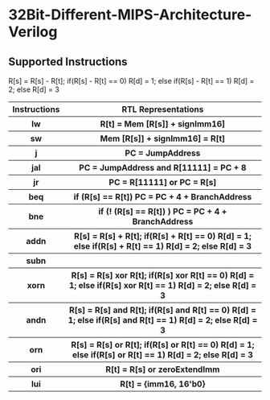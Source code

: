 # 32Bit-Different-MIPS-Architecture-Verilog


<h2>Supported Instructions</h2>

<table style="width:100%">
  <tr>
    <th>Instructions</th>
    <th>RTL Representations</th>
   </tr>
  
  <tr>
    <th>lw</th>
    <th>R[t] = Mem [R[s]] + signImm16]</th>
   </tr>
  
   <tr>
    <th>sw</th>
    <th>Mem [R[s]] + signImm16] = R[t]</th>
   </tr>
  
   <tr>
    <th>j</th>
    <th>PC = JumpAddress</th>
   </tr>

   <tr>
    <th>jal</th>
    <th>PC = JumpAddress and R[11111] = PC + 8</th>
   </tr>
  
   <tr>
    <th>jr</th>
    <th>PC = R[11111] or PC = R[s]</th>
   </tr>
  
   <tr>
    <th>beq</th>
    <th>if (R[s] == R[t]) PC = PC + 4 + BranchAddress</th>
   </tr>
  
   <tr>
    <th>bne</th>
    <th>if (! (R[s] == R[t]) ) PC = PC + 4 + BranchAddress</th>
   </tr>
  
   <tr>
    <th>addn</th>
    <th>
         R[s] = R[s] + R[t];
         if(R[s] + R[t] == 0) R[d] = 1;
         else if(R[s] + R[t] == 1) R[d] = 2;
         else R[d] = 3
    </th>
   </tr>
  
   <tr>
    <th>subn</th>
      <th> 
        <tr>
          R[s] = R[s] - R[t];
        </tr>
         if(R[s] - R[t] == 0) R[d] = 1;
         else if(R[s] - R[t] == 1) R[d] = 2;
         else R[d] = 3
      </th>
   </tr>
  
   <tr>
    <th>xorn</th>
      <th>         
         R[s] = R[s] xor R[t];
         if(R[s] xor R[t] == 0) R[d] = 1;
         else if(R[s] xor R[t] == 1) R[d] = 2;
         else R[d] = 3
      </th>
    </tr>
    
   <tr>
    <th>andn</th>
      <th>         
         R[s] = R[s] and R[t];
         if(R[s] and R[t] == 0) R[d] = 1;
         else if(R[s] and R[t] == 1) R[d] = 2;
         else R[d] = 3
      </th>
    </tr>
  
   <tr>
    <th>orn</th>
      <th>         
         R[s] = R[s] or R[t];
         if(R[s] or R[t] == 0) R[d] = 1;
         else if(R[s] or R[t] == 1) R[d] = 2;
         else R[d] = 3
      </th>
  </tr>
  
   <tr>
    <th>ori</th>
    <th>R[t] = R[s] or zeroExtendImm</th>
  </tr>
  
   <tr>
    <th>lui</th>
    <th>R[t] = {imm16, 16'b0}</th>
  </tr>
</table>
